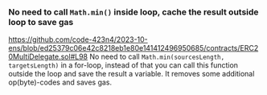 ### No need to call `Math.min()` inside loop, cache the result outside loop to save gas
https://github.com/code-423n4/2023-10-ens/blob/ed25379c06e42c8218eb1e80e141412496950685/contracts/ERC20MultiDelegate.sol#L98
No need to call `Math.min(sourcesLength, targetsLength)` in a for-loop, instead of that you can call this function outside the loop and save the result a variable.
It removes some additional op(byte)-codes and saves gas.

